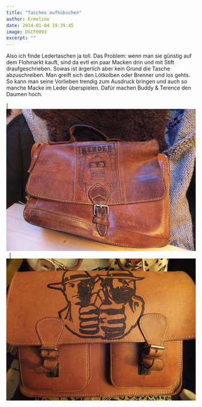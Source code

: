 ```yaml
---
title: "Taschen aufhübschen"
author: Ermeline
date: 2014-01-04 19:39:45
image: DSCF0093
excerpt: ""
---
```


Also ich finde Ledertaschen ja toll. Das Problem: wenn man sie günstig auf dem Flohmarkt kauft, sind da evtl ein paar Macken drin und mit Stift draufgeschrieben. Sowas ist ärgerlich aber kein Grund die Tasche abzuschreiben. Man greift sich den Lötkolben oder Brenner und los gehts. So kann man seine Vorlieben trendig zum Ausdruck bringen und auch so manche Macke im Leder überspielen. Dafür machen Buddy & Terence den Daumen hoch. 

[![Bender](DSCF0090.jpg) 
[![BuddyTerence](DSCF0093.jpg)
